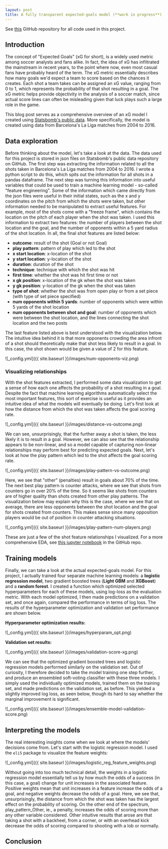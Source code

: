 ```yaml
---
layout: post
title: A fully transparent expected-goals model (**work in progress**)
---
```

See [this](https://github.com/RobBlumberg/xg_model) GitHub repository for all code used in this project. 

## Introduction

The concept of "Expected Goals" (xG for short), is a widely used metric among soccer analysts and fans alike. In fact, the idea of xG has infiltrated the mainstream in recent years, to the point where now, even most casual fans have probably heard of the term. The xG metric essentially describes how many goals we'd expect a team to score based on the chances it creates. Each shot a team takes can be assigned an xG value, ranging from 0 to 1, which represents the probability of that shot resulting in a goal. The xG metric helps provide objectivity in the analysis of a soccer match, since actual score lines can often be misleading given that luck plays such a large role in the game. 

This blog post serves as a comprehensive overview of an xG model I created using [Statsbomb's public data](https://github.com/statsbomb/open-data). More specifically, the model is created using data from Barcelona's La Liga matches from 2004 to 2016.

## Data exploration

Before thinking about the model, let's take a look at the data. The data used for this project is stored in json files on Statsbomb's public data repository on GitHub. The first step was extracting the information related to all the shots taken in Barcelona's La Liga matches from 2004 to 2016. I wrote a python script to do this, which spits out the information for all shots in a pandas dataframe. The next step was turning this information into useful variables that could be used to train a machine learning model - so-called "feature engineering". Some of the information which came directly from the json files were useful in their initial states, such as the x and y coordinates on the pitch from which the shots were taken, but other information needed to be manipulated to extract useful features. For example, most of the shots come with a "freeze frame", which contains the location on the pitch of each player when the shot was taken. I used this information to extract two features: the number of players between the shot location and the goal, and the number of opponents within a 5 yard radius of the shot location. In all, the final shot features are listed below:

- **outcome**: result of the shot (Goal or not Goal)
- **play pattern**: pattern of play which led to the shot
- **x start location**: x-location of the shot 
- **y start location**: y-location of the shot 
- **duration**: duration of the shot
- **technique**: technique with which the shot was hit
- **first time**: whether the shot was hit first time or not
- **x gk position**: x-location of the gk when the shot was taken
- **y gk position**: y-location of the gk when the shot was taken
- **type of shot**: whether the shot was from open play or from a set piece (with type of set piece specified)
- **num opponents within 5 yards**: number of opponents which were within 5 yards of the shot location
- **num opponents between shot and goal**: number of opponents which were between the shot location, and the lines connecting the shot location and the two posts

The last feature listed above is best understood with the visualization below. The intuitive idea behind it is that more opponents crowding the area infront of a shot should theoretically make that shot less likely to result in a goal. In this case, the shot shown would be given a value of 2 for this feature.

![_config.yml]({{ site.baseurl }}/images/num-opponents-viz.png)

### Visualizing relationships

With the shot features extracted, I performed some data visualization to get a sense of how each one affects the probability of a shot resulting in a goal. Despite the fact that machine learning algorithms automatically select the most important features, this sort of exercise is useful as it provides an intuitive idea of what the models will eventually be doing. Let's first look at how the distance from which the shot was taken affects the goal scoring rate. 

![_config.yml]({{ site.baseurl }}/images/distance-vs-outcome.png)

We can see, unsurprisingly, that the further away a shot is taken, the less likely it is to result in a goal. However, we can also see that the relationship appears to be non-linear, and so a model capable of capturing non-linear relationships may perform best for predicting expected goals. Next, let's look at how the play pattern which led to the shot affects the goal scoring rate.

![_config.yml]({{ site.baseurl }}/images/play-pattern-vs-outcome.png)

Here, we see that "other" (penalties) result in goals about 70% of the time. The next best play pattern is counter attacks, where we see that shots from counters go in over 20% of the time. So it seems like shots from counters are of higher quality than shots created from other play patterns. The visualization below may explain why this is the case, where we see that on average, there are less opponents between the shot location and the goal for shots created from counters. This makes sense since many opposition players would be out of position in counter attacking situations. 

![_config.yml]({{ site.baseurl }}/images/play-pattern-num-players.png)

These are just a few of the shot feature relationships I visualized. For a more comprehensive EDA, see [this jupyter notebook](https://github.com/RobBlumberg/xg_model/blob/master/src/xg_model.ipynb) in the GitHub repo. 

## Training models

Finally, we can take a look at the actual expected-goals model. For this project, I actually trained four separate machine learning models: a **logistic regression model**, two gradient boosted trees (**Light GBM** and **XGBoost**) and a **random forest**. I created a function which optimized selected hyperparameters for each of these models, using log-loss as the evaluation metric. With each model optimized, I then made predictions on a validation set, and once again, compared the performance in terms of log loss. The results of the hyperparameter optimization and validation set performance are shown below.

**Hyperparameter optimization results:**

![_config.yml]({{ site.baseurl }}/images/hyperparam_opt.png)

**Validation set results:**

![_config.yml]({{ site.baseurl }}/images/validation-score-xg.png)

We can see that the optimized gradient boosted trees and logistic regression models performed similarly on the validation set. Out of curiosity, I therefore decided to take the model training one step further, and produce an ensembled soft-voting classifier with these three models. I simply used the individually optimized models, trained them on the training set, and made predictions on the validation set, as before. This yielded a slightly improved log loss, as seen below, though its hard to say whether the marginal improvement is significant. 

![_config.yml]({{ site.baseurl }}/images/ensemble-model-validation-score.png)

## Interpreting the models

The real interesting insights come when we look at where the models' decisions come from. Let's start with the logistic regression model. I used the `eli5` package to visualize the feature weights:

![_config.yml]({{ site.baseurl }}/images/logistic_reg_feature_weights.png)

Without going into too much technical detail, the weights in a logistic regression model essentially tell us by how much the odds of a success (in this case, a goal) change for unit increases in the associated feature. Positive weights mean that unit increases in a feature increase the odds of a goal, and negative weights decrease the odds of a goal. Here, we see that, unsurprisingly, the distance from which the shot was taken has the largest effect on the probability of scoring. On the other end of the spectrum, play_pattern_Other, ie., a penalty, increases the odds of scoring more than any other variable considered. Other intuitive results that arose are that taking a shot with a backheel, from a corner, or with an overhead kick decrease the odds of scoring compared to shooting with a lob or normally. 

## Conclusion


